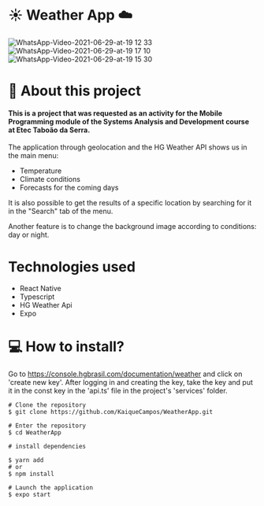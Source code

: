 # ☀️ Weather App ☁️

![WhatsApp-Video-2021-06-29-at-19 12 33](https://user-images.githubusercontent.com/70600553/123875431-0a461000-d910-11eb-956a-0b7fd146c429.gif) ![WhatsApp-Video-2021-06-29-at-19 17 10](https://user-images.githubusercontent.com/70600553/123875433-0adea680-d910-11eb-9b79-5c32e81b9b19.gif) ![WhatsApp-Video-2021-06-29-at-19 15 30](https://user-images.githubusercontent.com/70600553/123875438-0d410080-d910-11eb-89ab-bafcc99cfc8f.gif)

# 📕 About this project 

#### This is a project that was requested as an activity for the Mobile Programming module of the Systems Analysis and Development course at Etec Taboão da Serra.

The application through geolocation and the HG Weather API shows us in the main menu:
 - Temperature 
 - Climate conditions 
 - Forecasts for the coming days

It is also possible to get the results of a specific location by searching for it in the "Search" tab of the menu.

Another feature is to change the background image according to conditions: day or night.

# Technologies used
 - React Native
 - Typescript
 - HG Weather Api 
 - Expo


# 💻 How to install?

Go to https://console.hgbrasil.com/documentation/weather and click on 'create new key'. After logging in and creating the key, take the key and put it in the const key in the 'api.ts' file in the project's 'services' folder.


```
# Clone the repository
$ git clone https://github.com/KaiqueCampos/WeatherApp.git

# Enter the repository
$ cd WeatherApp

# install dependencies

$ yarn add
# or
$ npm install

# Launch the application
$ expo start
```
